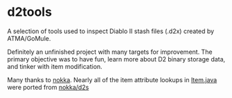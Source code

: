 # d2tools

A selection of tools used to inspect Diablo II stash files (.d2x) created by ATMA/GoMule.

Definitely an unfinished project with many targets for improvement. The primary objective was to have fun,
learn more about D2 binary storage data, and tinker with item modification.

Many thanks to [nokka](https://github.com/nokka). Nearly all of the item attribute lookups in [Item.java](https://github.com/pertain/d2tools/blob/master/util/Item.java) were ported from [nokka/d2s](https://github.com/nokka/d2s)
